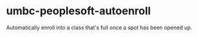 # umbc-peoplesoft-autoenroll
Automatically enroll into a class that's full once a spot has been opened up.
